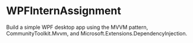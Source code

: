 # WPFInternAssignment
Build a simple WPF desktop app using the MVVM pattern, CommunityToolkit.Mvvm, and Microsoft.Extensions.DependencyInjection.
